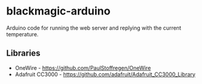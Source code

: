 blackmagic-arduino
==================

Arduino code for running the web server and replying with the current temperature.

## Libraries

* OneWire - https://github.com/PaulStoffregen/OneWire
* Adafruit CC3000 - https://github.com/adafruit/Adafruit_CC3000_Library
